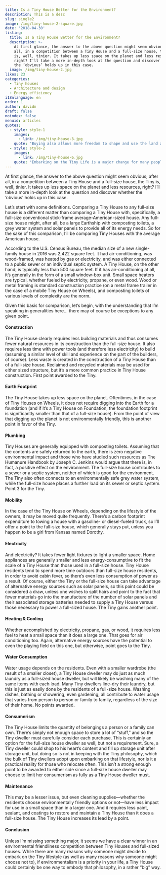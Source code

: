 ```yaml
---
title: Is a Tiny House Better for the Environment?
description: This is a desc
slug: single2
image: /img/tiny-house-2-square.jpg
date: '2018-04-30'
listing:
  title: Is a Tiny House Better for the Environment?
  description: >-
    At first glance, the answer to the above question might seem obvious; after
    all, in a competition between a Tiny House and a full-size house, the Tiny
    is, well, tinier. It takes up less space on the planet and less resources,
    right? I’ll take a more in-depth look at the question and discover  whether
    the ‘obvious’ holds up in this case.
  image: /img/tiny-house-2.jpg
likes: 23
categories:
  - Tiny houses
  - Architecture and design
  - Energy efficiency
i18nlanguage: en
ordre: 1
author: davidm
draft: false
noindex: false
menuid: articles
quotes:
  - style: style-1
    images: 
      - link: /img/tiny-house-3.jpg
    quote: "Buying also allows more freedom to shape and use the land according to your personal needs."
  - style: style-2
    images: 
      - link: /img/tiny-house-6.jpg
    quote: "Embarking on the Tiny Life is a major change for many people. If you’re not quite sure whether it’s for you, a trial run may be in order."
---
```

At first glance, the answer to the above question might seem obvious; after all, in a competition between a Tiny House and a full-size house, the Tiny is, well, tinier. It takes up less space on the planet and less resources, right? I’ll take a more in-depth look at the question and discover  whether the ‘obvious’ holds up in this case.

Let’s start with some definitions. Comparing a Tiny House to any full-size house is a different matter than comparing a Tiny House with, specifically, a full-size conventional stick-frame average-American-sized house. Any full-size house might, after all, be a large Earthship with composting toilets, a grey water system and solar panels to provide all of its energy needs. So for the sake of this comparison, I’ll be comparing Tiny Houses with the average American house.

According to the U.S. Census Bureau, the median size of a new single-family house in 2016 was 2,422 square feet. It had air-conditioning, was wood-framed, was heated by gas or electricity, and was either connected to a public sewer or an individual septic system. A Tiny House, on the other hand, is typically less than 500 square feet. If it has air-conditioning at all, it’s generally in the form of a small window-box unit. Small space heaters are typical, whether fueled by electricity, propane, or even wood. Wood or metal framing is standard construction practice (on a metal frame trailer in the case of a mobile Tiny House on Wheels), and composting toilets of various levels of complexity are the norm.

Given this basis for comparison, let’s begin, with the understanding that I’m speaking in generalities here… there may of course be exceptions to any given point.

#### Construction

The Tiny House clearly requires less building materials and thus consumes fewer natural resources in its construction than the full-size house. It also requires less time with power tools (and therefore less electricity) to build (assuming a similar level of skill and experience on the part of the builders, of course). Less waste is created in the construction of a Tiny House than of a full-size house. Reclaimed and recycled materials may be used for either sized structure, but it’s a more common practice in Tiny House construction. First point awarded to the Tiny.

#### Earth Footprint

The Tiny House takes up less space on the planet. Oftentimes, in the case of Tiny Houses on Wheels, it does not require digging into the Earth for a foundation (and if it’s a Tiny House on Foundation, the foundation footprint is significantly smaller than that of a full-size house). From the point of view that digging up the planet is not environmentally friendly, this is another point in favor of the Tiny.

#### Plumbing

Tiny Houses are generally equipped with composting toilets. Assuming that the contents are safely returned to the earth, there is zero negative environmental impact and those who have studied such resources as The Humanure Handbook by Joseph C. Jenkins would argue that there is, in fact, a positive effect on the environment. The full-size house contributes to a sewer or a septic system, neither of which is good for the environment. The Tiny also often connects to an environmentally safe grey water system, while the full-size house places a further load on its sewer or septic system. Point 3 for the Tiny.

#### Mobility 

In the case of the Tiny House on Wheels, depending on the lifestyle of the owners, it may be moved quite frequently. There’s a carbon footprint expenditure to towing a house with a gasoline- or diesel-fueled truck, so I’ll offer a point to the full-size house, which generally stays put, unless you happen to be a girl from Kansas named Dorothy.

#### Electricity

And electricity? It takes fewer light fixtures to light a smaller space. Home appliances are generally smaller and less energy-consumptive to fit the scale of a Tiny House than those used in a full-size house. Tiny House residents tend to spend more time outdoors than full-size house residents, in order to avoid cabin fever, so there’s even less consumption of power as a result. Of course, either the Tiny or the full-size house can take advantage of alternative energy sources such as solar panels, so this point could be considered a draw, unless one wishes to split hairs and point to the fact that fewer materials go into the manufacture of the number of solar panels and their associated storage batteries needed to supply a Tiny House versus those necessary to power a full-sized house. The Tiny gains another point.

#### Heating & Cooling

Whether accomplished by electricity, propane, gas, or wood, it requires less fuel to heat a small space than it does a large one. That goes for air conditioning too. Again, alternative energy sources have the potential to even the playing field on this one, but otherwise, point goes to the Tiny.

#### Water Consumption 

Water usage depends on the residents. Even with a smaller wardrobe (the result of a smaller closet), a Tiny House dweller may do just as much laundry as a full-sized house dweller, but will likely be washing many of the same items with each load. Many Tiny dwellers line-dry their laundry, but this is just as easily done by the residents of a full-size house. Washing dishes, bathing or showering, even gardening, all contribute to water usage that varies from person to person or family to family, regardless of the size of their home. No points awarded.

#### Consumerism 

The Tiny House limits the quantity of belongings a person or a family can own. There’s simply not enough space to store a lot of “stuff,” and so the Tiny dweller must carefully consider each purchase. This is certainly an option for the full-size house dweller as well, but not a requirement. Sure, a Tiny dweller could shop to his heart’s content and fill up storage unit after storage unit, but doing so is not in keeping with the Tiny philosophy, which the bulk of Tiny dwellers adopt upon embarking on that lifestyle, nor is it a practical reality for those who relocate often. This isn’t a strong enough point to be awarded to either side since a full-size house dweller may choose to limit her consumerism as fully as a Tiny House dweller must.

#### Maintenance 

This may be a lesser issue, but even cleaning supplies—whether the residents choose environmentally friendly options or not—have less impact for use in a small space than in a larger one. And it requires less paint, sealant, and coatings to restore and maintain a Tiny House than it does a full-size house. The Tiny House increases its lead by a point.

#### Conclusion 

Unless I’m missing something major, it seems we have a clear winner in an environmental friendliness competition between Tiny Houses and full-sized houses. While there are many reasons why someone might decide to embark on the Tiny lifestyle  (as well as many reasons why someone might choose not to), if environmentalism is a priority in your life, a Tiny House could certainly be one way to embody that philosophy, in a rather “big” way.

